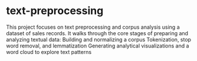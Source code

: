 # text-preprocessing
This project focuses on text preprocessing and corpus analysis using a dataset of sales records. It walks through the core stages of preparing and analyzing textual data:  Building and normalizing a corpus  Tokenization, stop word removal, and lemmatization  Generating analytical visualizations and a word cloud to explore text patterns
